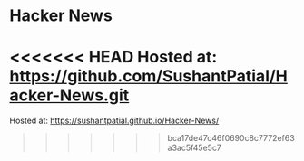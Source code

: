 # Hacker News

<<<<<<< HEAD
Hosted at: https://github.com/SushantPatial/Hacker-News.git
=======
Hosted at: https://sushantpatial.github.io/Hacker-News/
>>>>>>> bca17de47c46f0690c8c7772ef63a3ac5f45e5c7
